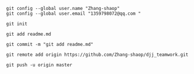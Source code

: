 ```shell
git config --global user.name "Zhang-shaop"
git config --global user.email "1359798072@qq.com "
```

```shell
git init
```

```shell
git add readme.md
```

```shell
git commit -m "git add readme.md"
```

```shell
git remote add origin https://github.com/Zhang-shaop/djj_teamwork.git
```

```shell
git push -u origin master
```